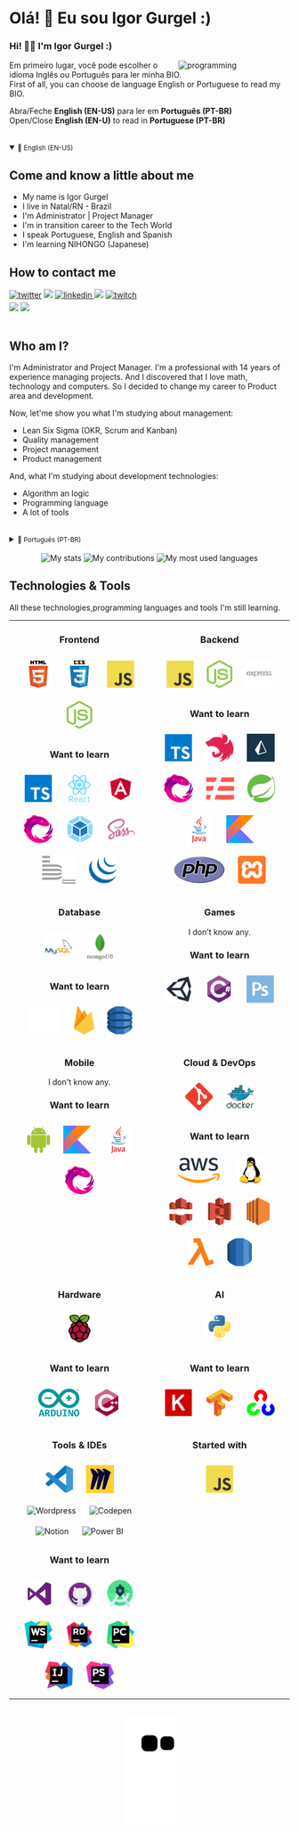 # **Olá! 👋 Eu sou Igor Gurgel :)**
### Hi! 👋🏻 I'm Igor Gurgel :) <br>
<img align="right" alt="programming" width="200" style="max witdh:100%;" src="https://media2.giphy.com/media/bGgsc5mWoryfgKBx1u/200w.gif?cid=6c09b9529we9o1l9mduziljxbbecr6b9w35lnrt4j6blkedm&rid=200w.gif&ct=g">

<!-- BIO:START -->
Em primeiro lugar, você pode escolher o idioma Inglês ou Português para ler minha BIO.<br>
First of all, you can choose de language English or Portuguese to read my BIO.
<br>

Abra/Feche **English (EN-US)** para ler em **Português (PT-BR)** <br>
Open/Close **English (EN-U)** to read in **Portuguese (PT-BR)**

<br>
<details open>
<summary><small>🔔 English (EN-US)</small></summary></a>

## **Come and know a little about me**

- My name is Igor Gurgel
- I live in Natal/RN - Brazil 
- I'm Administrator | Project Manager 
- I'm in transition career to the Tech World
- I speak Portuguese, English and Spanish 
- I'm learning NIHONGO (Japanese) 

## **How to contact me**
<div> 
  <a href="https://twitter.com/igor910" target="_blank"><img src=https://img.shields.io/badge/twitter-%2300acee.svg?&style=for-the-badge&logo=twitter&logoColor=white alt=twitter style="margin-bottom: 5px;" /></a>
  <a href="https://instagram.com/igorbarretogurgel" target="_blank"><img src="https://img.shields.io/badge/-Instagram-%23E4405F?style=for-the-badge&logo=instagram&logoColor=white" target="_blank"></a>
  <a href="https://www.linkedin.com/in/igor-barreto-gurgel/" target="_blank"><img src=https://img.shields.io/badge/linkedin-%231E77B5.svg?&style=for-the-badge&logo=linkedin&logoColor=white alt=linkedin style="margin-bottom: 5px;" />
  <a href = "mailto:igor910@gmail.com"><img src="https://img.shields.io/badge/-Gmail-red?style=for-the-badge&logo=gmail&logoColor=white" target="_blank"></a>
  <a href="https://www.twitch.tv/igorgurgel910" target="_blank"><img src=https://img.shields.io/badge/Twitch-9146FF?style=for-the-badge&logo=twitch&logoColor=white alt=twitch style="margin-bottom: 5px;" /></a>
 <br>
  <a href="https://app.slack.com/" target="_blank"><img src="https://img.shields.io/badge/Slack | Igor910-purple?style=for-the-badge&logo=slack&logoColor=white" target="_blank"></a>
  <a href="https://discord.gg/" target="_blank"><img src="https://img.shields.io/badge/Discord | igor910_5488-7289DA?style=for-the-badge&logo=discord&logoColor=white" target="_blank"></a>

</div>
<br>
  
## **Who am I?**
I'm Administrator and Project Manager. I'm a professional with 14 years of experience managing projects. And I discovered that I love math, technology and computers. So I decided to change my career to Product area and development.

Now, let'me show you what I'm studying about management:
  - Lean Six Sigma (OKR, Scrum and Kanban)
  - Quality management
  - Project management
  - Product management
 
And, what I'm studying about development technologies:
  - Algorithm an logic
  - Programming language
  - A lot of tools
  
</details>
<!-- BIO:END -->

<br>

<!-- BIO:START -->
<details>
<summary><small>🔔 Português (PT-BR)</small></summary>

## **Conheça um pouco sobre mim**

- Me chamo Igor Gurgel
- Moro em Natal/RN - Brazil 
- Sou Administrador e Gerente de Projetos
- Estou em transição de carreira para o mundo Tech 
- Eu falo Português, Inglês e Espanhol
- Estou aprendendo NIHONGO (Japonês) 

## **Como contatar-me**
<div> 
  <a href="https://twitter.com/igor910" target="_blank"><img src=https://img.shields.io/badge/twitter-%2300acee.svg?&style=for-the-badge&logo=twitter&logoColor=white alt=twitter style="margin-bottom: 5px;" /></a>
  <a href="https://instagram.com/igorbarretogurgel" target="_blank"><img src="https://img.shields.io/badge/-Instagram-%23E4405F?style=for-the-badge&logo=instagram&logoColor=white" target="_blank"></a>
  <a href="https://www.linkedin.com/in/igor-barreto-gurgel/" target="_blank"><img src=https://img.shields.io/badge/linkedin-%231E77B5.svg?&style=for-the-badge&logo=linkedin&logoColor=white alt=linkedin style="margin-bottom: 5px;" />
  <a href = "mailto:igor910@gmail.com"><img src="https://img.shields.io/badge/-Gmail-red?style=for-the-badge&logo=gmail&logoColor=white" target="_blank"></a>
  <a href="https://www.twitch.tv/igorgurgel910" target="_blank"><img src=https://img.shields.io/badge/Twitch-9146FF?style=for-the-badge&logo=twitch&logoColor=white alt=twitch style="margin-bottom: 5px;" /></a>
 <br>
  <a href="https://app.slack.com/" target="_blank"><img src="https://img.shields.io/badge/Slack | Igor910-purple?style=for-the-badge&logo=slack&logoColor=white" target="_blank"></a>
  <a href="https://discord.gg/" target="_blank"><img src="https://img.shields.io/badge/Discord | igor910_5488-7289DA?style=for-the-badge&logo=discord&logoColor=white" target="_blank"></a>

</div>
<br>
  
## **Quem sou eu?**
Eu sou Administrador e Gerente de Projetos. Sou um profissional com 14 anos de experiência em gerenciamento de projetos, e descobri que eu amo matemática, tecnologia e computadores. Então, decidi migrar minha carreira para a área de Produto e desenvolvimento.

Agora, deixe-me mostrar o que estou estudando sobre gestão:
  - Lean Six Sigma (OKR, Scrum and Kanban)
  - Gestão de Qualidade
  - Gestão de Projetos
  - Gestão de Produto

E, o que estou estudando sobre tecnologias de desenvolvimento:
  - Algoritmo e lógica
  - Linguagem de programação
  - Muitas ferramentas

</details>
<!-- BIO:END -->

<br>

<!-- STATS:START -->
<div align="center">
    <img src="https://github-readme-stats-git-masterrstaa-rickstaa.vercel.app/api/?username=igorgurgel910&theme=dracula&?theme=dark&show_icons=true%count_private=true&include_all_commits=true" alt="My stats" width="300" height="150"/>
    <img src="https://github-readme-streak-stats.herokuapp.com?user=igorgurgel910&theme=dracula" alt="My contributions" width="300" height="150"/>
    <img src="https://github-readme-stats-git-masterrstaa-rickstaa.vercel.app/api/top-langs/?username=igorgurgel910&show_icons=true&langs_count=10&layout=compact&theme=dracula&count_private=true&hide=shaderlab,rpc,glsl,hlsl,cmake,asp" alt="My most used languages" width="300" height=150"/>
</div>
<!-- STATS:END -->


<!-- SKILLSET:START -->

## **Technologies & Tools**
All these technologies,programming languages and tools I'm still learning.

<table>

<tr>
<td align="center" width="50%" valign="top">

### Frontend

<img style="margin: 10px" src="assets/html5.svg" alt="HTML5" title="HTML5" height="50" />
<img style="margin: 10px" src="assets/css3.svg" alt="CSS3" title="CSS3" height="50" />
<img style="margin: 10px" src="assets/javascript.svg" alt="JavaScript" title="JavaScript" height="50" />
<img style="margin: 10px" src="assets/nodejs.svg" alt="Node.js" title="Node.js" height="50" />

### Want to learn

<img style="margin: 10px" src="assets/typescript.svg" alt="TypeScript" title="TypeScript" height="50" />
<img style="margin: 10px" src="assets/reactjs.svg" alt="React" title="React" height="50" />
<img style="margin: 10px" src="assets/angular.svg" alt="Angular" title="Angular" height="50" />
<img style="margin: 10px" src="assets/reactivex.svg" alt="ReactiveX" title="ReactiveX" height="50" />
<img style="margin: 10px" src="assets/webpack.svg" alt="Webpack" title="Webpack" height="50" />
<img style="margin: 10px" src="assets/sass.svg" alt="Sass" title="Sass" height="50" />
<img style="margin: 10px" src="assets/bem.svg" alt="BEM" title="BEM" height="50" />
<img style="margin: 10px" src="assets/jquery.svg" alt="jQuery" title="jQuery" height="50" />

</td>
<td align="center" valign="top">

### Backend

<img style="margin: 10px" src="assets/javascript.svg" alt="JavaScript" title="JavaScript" height="50" />
<img style="margin: 10px" src="assets/nodejs.svg" alt="Node.js" title="Node.js" height="50" />
<img style="margin: 10px" src="assets/express.svg" alt="Express.js" title="Express.js" height="50" />

### Want to learn

<img style="margin: 10px" src="assets/typescript.svg" alt="TypeScript" title="TypeScript" height="50" />
<img style="margin: 10px" src="assets/nestjs.svg" alt="NestJS" title="NestJS" height="50" />
<img style="margin: 10px" src="assets/prisma.svg" alt="Prisma" title="Prisma" height="50" />
<img style="margin: 10px" src="assets/reactivex.svg" alt="ReactiveX" title="ReactiveX" height="50" />
<img style="margin: 10px" src="assets/serverless.svg" alt="Serverless" title="Serverless" height="50" />
<img style="margin: 10px" src="assets/spring.svg" alt="Spring" title="Spring" height="50" />
<img style="margin: 10px" src="assets/java.svg" alt="Java" title="Java" height="50" />
<img style="margin: 10px" src="assets/kotlin.svg" alt="Kotlin" title="Kotlin" height="50" />
<img style="margin: 10px" src="assets/php.svg" alt="PHP" title="PHP" height="50" />
<img style="margin: 10px" src="assets/xampp.svg" alt="XAMPP" title="XAMPP" height="50" />

</td>
</tr>

<tr>
<td align="center" valign="top">

### Database

<img style="margin: 10px" src="assets/mysql.svg" alt="MySQL" title="MySQL" height="50" />
<img style="margin: 10px" src="assets/mongodb.svg" alt="MongoDB" title="MongoDB" height="50" />

### Want to learn

<img style="margin: 10px" src="assets/mariadb.svg" alt="Maria DB" title="Maria DB" height="50" />
<img style="margin: 10px" src="assets/firebase.svg" alt="Firebase" title="Firebase" height="50" />
<img style="margin: 10px" src="assets/aws-dynamodb.svg" alt="DynamoDB" title="DynamoDB" height="50" />

</td>
<td align="center" valign="top">

### Games

I don't know any.

### Want to learn

<img style="margin: 10px" src="assets/unity.svg" alt="Unity" title="Unity" height="50" /> 
<img style="margin: 10px" src="assets/csharp.svg" alt="C#" title="C#" height="50" />
<img style="margin: 10px" src="assets/photoshop.svg" alt="Photoshop" title="Photoshop" height="50" />

</td>
</tr>

<tr>
<td align="center" valign="top">

### Mobile

I don't know any.

### Want to learn

<img style="margin: 10px" src="assets/android.svg" alt="Android" title="Android" height="50" />
<img style="margin: 10px" src="assets/kotlin.svg" alt="Kotlin" title="Kotlin" height="50" />
<img style="margin: 10px" src="assets/java.svg" alt="Java" title="Java" height="50" />
<img style="margin: 10px" src="assets/reactivex.svg" alt="ReactiveX" title="ReactiveX" height="50" />

</td>
<td align="center" valign="top">

### Cloud & DevOps

<img style="margin: 10px" src="assets/git.svg" alt="Git" title="Git" height="50" />
<img style="margin: 10px" src="assets/docker.svg" alt="Docker" title="Docker" height="50" />

### Want to learn

<img style="margin: 10px" src="assets/aws.svg" alt="AWS" title="AWS" height="50" />
<img style="margin: 10px" src="assets/linux.svg" alt="Linux" title="Linux" height="50" />
<img style="margin: 10px" src="assets/aws-cloudfront.svg" alt="AWS CloudFront" title="AWS CloudFront" height="50" />
<img style="margin: 10px" src="assets/aws-s3.svg" alt="AWS S3" title="AWS S3" height="50" />
<img style="margin: 10px" src="assets/aws-ec2.svg" alt="AWS EC2" title="AWS EC2" height="50" />
<img style="margin: 10px" src="assets/aws-lambda.svg" alt="AWS Lambda" title="AWS Lambda" height="50" />
<img style="margin: 10px" src="assets/aws-rds.svg" alt="AWS RDS" title="AWS RDS" height="50" />

</td>
</tr>

<tr>
<td align="center" valign="top">

### Hardware

<img style="margin: 10px" src="assets/raspberry-pi.svg" alt="Raspberry Pi" title="Raspberry Pi" height="50" />

### Want to learn

<img style="margin: 10px" src="assets/arduino.svg" alt="Arduino" title="Arduino" height="50" />
<img style="margin: 10px" src="assets/cplusplus.svg" alt="C++" title="C++" height="50" />

</td>
<td align="center" valign="top">

### AI

<img style="margin: 10px" src="assets/python.svg" alt="Python" title="Python" height="50" />

### Want to learn

<img style="margin: 10px" src="assets/keras.svg" alt="Keras" title="Keras" height="50" />
<img style="margin: 10px" src="assets/tensorflow.svg" alt="TensorFlow" title="TensorFlow" height="50" />
<img style="margin: 10px" src="assets/opencv.svg" alt="OpenCV" title="OpenCV" height="50" />

</td>
</tr>

<tr>
<td align="center" valign="top">

### Tools & IDEs

<img style="margin: 10px" src="assets/visual-studio-code.svg" alt="Visual Studio Code" title="Visual Studio Code" height="50" />
<img style="margin: 10px" src="assets/miro.svg" alt="Miro" title="Miro" height="50" />
<img src="https://camo.githubusercontent.com/05a3fa9cfe424a7f104406023afb081e80a47aac8a1f9d5334681f24c9a82bf4/68747470733a2f2f75706c6f61642e77696b696d656469612e6f72672f77696b6970656469612f636f6d6d6f6e732f7468756d622f392f39382f576f726450726573735f626c75655f6c6f676f2e7376672f3130323470782d576f726450726573735f626c75655f6c6f676f2e7376672e706e67" style="margin: 10px" alt="Wordpress" title="Wordpress" height="50" />
<img style="margin: 10px" src="https://cdn2.iconfinder.com/data/icons/social-icons-33/128/Codepen-512.png" alt="Codepen" title="Codepen" height="50" />
<img style="margin: 10px" src="https://upload.wikimedia.org/wikipedia/commons/4/45/Notion_app_logo.png" alt="Notion" title="Notion" height="50" />
<img style="margin: 10px" src="https://seeklogo.com/images/P/power-bi-icon-logo-E1B451ED39-seeklogo.com.png" alt="Power BI" title="Power BI" height="50" />

### Want to learn

<img style="margin: 10px" src="assets/visual-studio.svg" alt="Visual Studio" title="Visual Studio" height="50" />
<img style="margin: 10px" src="assets/github-desktop.svg" alt="GitHub Desktop" title="GitHub Desktop" height="50" />
<img style="margin: 10px" src="assets/android-studio.svg" alt="Android Studio" title="Android Studio" height="50" />
<img style="margin: 10px" src="assets/jetbrains-webstorm.svg" alt="WebStorm" title="WebStorm" height="50" />
<img style="margin: 10px" src="assets/jetbrains-rider.svg" alt="Rider" title="Rider" height="50" />
<img style="margin: 10px" src="assets/jetbrains-pycharm.svg" alt="PyCharm" title="PyCharm" height="50" />
<img style="margin: 10px" src="assets/jetbrains-intellij-idea.svg" alt="IntelliJ IDEA" title="IntelliJ IDEA" height="50" />
<img style="margin: 10px" src="assets/jetbrains-phpstorm.svg" alt="PHPStorm" title="PHPStorm" height="50" />


</td>
<td align="center" valign="top">

### Started with

<img style="margin: 10px" src="assets/javascript.svg" alt="JavaScript" title="JavaScript" height="50" />

</td>
</tr>

</table>

<br/>

<!-- SKILLSET:END -->

<!-- CONTRIBUTION:START -->
<div align="center">
    <img src="https://raw.githubusercontent.com/paulosalvatore/paulosalvatore/output/github-snake.svg" alt="Contribution Graph" />
</div>
<!-- CONTRIBUTION:END -->
